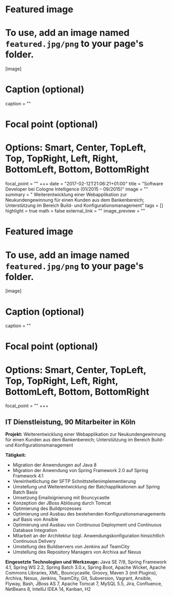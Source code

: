 
# Featured image
# To use, add an image named `featured.jpg/png` to your page's folder.
[image]
# Caption (optional)
caption = ""

# Focal point (optional)
# Options: Smart, Center, TopLeft, Top, TopRight, Left, Right, BottomLeft, Bottom, BottomRight
focal_point = ""
+++
date = "2017-02-12T21:06:21+01:00"
title = "Software Developer bei Cologne Intelligence (01/2015 – 09/2015)"
image = ""
summary = " Weiterentwicklung einer Webapplikation zur Neukundengewinnung für einen Kunden aus dem Bankenbereich; Unterstützung im Bereich Build- und Konfigurationsmanagement"
tags = []
highlight = true
math = false
external_link = ""
image_preview = ""


# Featured image
# To use, add an image named `featured.jpg/png` to your page's folder.
[image]
# Caption (optional)
caption = ""

# Focal point (optional)
# Options: Smart, Center, TopLeft, Top, TopRight, Left, Right, BottomLeft, Bottom, BottomRight
focal_point = ""
+++

## IT Dienstleistung, 90 Mitarbeiter in Köln

**Projekt:** Weiterentwicklung einer Webapplikation zur Neukundengewinnung für einen Kunden aus dem Bankenbereich; Unterstützung im Bereich Build- und Konfigurationsmanagement

**Tätigkeit:**

* Migration der Anwendungen auf Java 8
* Migration der Anwendung von Spring Framework 2.0 auf Spring Framework 4.1
* Vereinheitlichung der SFTP Schnittstellenimplementierung
* Umstellung und Weiterentwicklung der Batchapplikationen auf Spring Batch Basis
* Umsetzung Emailsignierung mit Bouncycastle
* Konzeption der JBoss Ablösung durch Tomcat
* Optimierung des Buildprozesses
* Optimierung und Ausbau des bestehenden Konfigurationsmanagements auf Basis von Ansible
* Optimierung und Ausbau von Continuous Deployment und Continuous Database Integration
* Mitarbeit an der Architektur bzgl. Anwendungskonfiguration hinsichtlich Continuous Delivery
* Umstellung des Buildservers von Jenkins auf TeamCity
* Umstellung des Repository Managers von Archiva auf Nexus

**Eingesetzte Technologien und Werkzeuge:** Java SE 7/8, Spring Framework 4.1, Spring WS 2.2, Spring Batch 3.0.x, Spring Boot, Apache Wicket, Apache Commons Libraries, XML, Bouncycastle, Groovy, Maven 3 (mit Plugins), Archiva, Nexus, Jenkins, TeamCity, Git,  Subversion, Vagrant, Ansible, Flyway, Bash, JBoss AS 7, Apache Tomcat 7, MySQL 5.5, Jira, Confluence, NetBeans 8, IntelliJ IDEA  14, Kanban, H2
